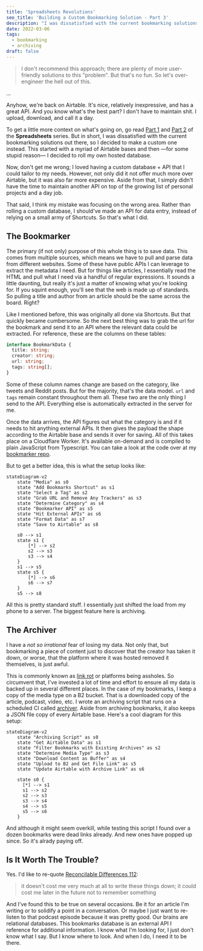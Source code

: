 ```yaml
---
title: 'Spreadsheets Revolutions'
seo_title: 'Building a Custom Bookmarking Solution - Part 3'
description: "I was dissatisfied with the current bookmarking solutions out there, so I decided to make a custom one instead. This started with a myriad of Airtable bases and then —for some stupid reason— I decided to roll my own hosted database."
date: 2022-03-06
tags:
  - bookmarking
  - archiving
draft: false
---
```


> I don't recommend this approach; there are plenty of more user-friendly solutions to this "problem". But that's no fun. So let's over-engineer the hell out of this.

...

Anyhow, we're back on Airtable. It's nice, relatively inexpressive, and has a great API. And you know what's the best part? I don't have to maintain shit. I upload, download, and call it a day.

To get a little more context on what's going on, go read [Part 1](/posts/spreadsheets/) and [Part 2](/posts/spreadsheets-reloaded/) of the **Spreadsheets** series. But in short, I was dissatisfied with the current bookmarking solutions out there, so I decided to make a custom one instead. This started with a myriad of Airtable bases and then —for some stupid reason— I decided to roll my own hosted database.

Now, don't get me wrong; I loved having a custom database + API that I could tailor to my needs. However, not only did it not offer much more over Airtable, but it was also far more expensive. Aside from that, I simply didn't have the time to maintain another API on top of the growing list of personal projects and a day job.

That said, I think my mistake was focusing on the wrong area. Rather than rolling a custom database, I should've made an API for data entry, instead of relying on a small army of Shortcuts. So that's what I did.

## The Bookmarker
The primary (if not only) purpose of this whole thing is to save data. This comes from multiple sources, which means we have to pull and parse data from different websites. Some of these have public APIs I can leverage to extract the metadata I need. But for things like articles, I essentially read the HTML and pull what I need via a handful of regular expressions. It sounds a little daunting, but really it's just a matter of knowing what you're looking for. If you squint enough, you'll see that the web is made up of standards. So pulling a title and author from an article should be the same across the board. Right?

Like I mentioned before, this was originally all done via Shortcuts. But that quickly became cumbersome. So the next best thing was to grab the url for the bookmark and send it to an API where the relevant data could be extracted. For reference, these are the columns on these tables:

```ts
interface BookmarkData {
  title: string;
  creator: string;
  url: string;
  tags: string[];
}
```

Some of these column names change are based on the category, like tweets and Reddit posts. But for the majority, that's the data model. `url` and `tags` remain constant throughout them all. These two are the only thing I send to the API. Everything else is automatically extracted in the server for me.

Once the data arrives, the API figures out what the category is and if it needs to hit anything external APIs. It then gives the payload the shape according to the Airtable base and sends it over for saving. All of this takes place on a Cloudflare Worker. It's available on-demand and is compiled to plain JavaScript from Typescript. You can take a look at the code over at my [bookmarker repo](https://github.com/fourjuaneight/bookmarker).

But to get a better idea, this is what the setup looks like:

```mermaid
stateDiagram-v2
    state "Media" as s0
    state "Add Bookmarks Shortcut" as s1
    state "Select a Tag" as s2
    state "Grab URL and Remove Any Trackers" as s3
    state "Determine Category" as s4
    state "Bookmarker API" as s5
    state "Hit External APIs" as s6
    state "Format Data" as s7
    state "Save to Airtable" as s8

    s0 --> s1
    state s1 {
        [*] --> s2
        s2 --> s3
        s3 --> s4
    }
    s1 --> s5
    state s5 {
        [*] --> s6
        s6 --> s7
    }
    s5 --> s8
```

All this is pretty standard stuff. I essentially just shifted the load from my phone to a server. The biggest feature here is archiving.

## The Archiver
I have a _not so irrational_ fear of losing my data. Not only that, but bookmarking a piece of content just to discover that the creator has taken it down, or worse, that the platform where it was hosted removed it themselves, is just awful.

This is commonly known as [link rot](https://en.m.wikipedia.org/wiki/Link_rot) or platforms being assholes. So circumvent that, I've invested a lot of time and effort to ensure all my data is backed up in several different places. In the case of my bookmarks, I keep a copy of the media type on a B2 bucket. That is a downloaded copy of the article, podcast, video, etc. I wrote an archiving script that runs on a scheduled CI called [archiver](https://github.com/fourjuaneight/archiver). Aside from archiving bookmarks, it also keeps a JSON file copy of every Airtable base. Here's a cool diagram for this setup:

```mermaid
stateDiagram-v2
    state "Archiving Script" as s0
    state "Get Airtable Data" as s1
    state "Filter Bookmarks with Existing Archives" as s2
    state "Determine Media Type" as s3
    state "Download Content as Buffer" as s4
    state "Upload to B2 and Get File Link" as s5
    state "Update Airtable with Archive Link" as s6

    state s0 {
      [*] --> s1
      s1 --> s2
      s2 --> s3
      s3 --> s4
      s4 --> s5
      s5 --> s6
    }
```

And although it might seem overkill, while testing this script I found over a dozen bookmarks were dead links already. And new ones have popped up since. So it's alrady paying off.

## Is It Worth The Trouble?
Yes. I'd like to re-quote [Reconcilable Differences 112](https://www.relay.fm/rd/112):

> it doesn't cost me very much at all to write these things down; it could cost me later in the future not to remember something

And I've found this to be true on several occasions. Be it for an article I'm writing or to solidify a point in a conversation. Or maybe I just want to re-listen to that podcast episode because it was pretty good. Our brains are relational databases. This bookmarks database is an external API I reference for additional information. I know what I'm looking for, I just don't know what I say. But I know where to look. And when I do, I need it to be there.